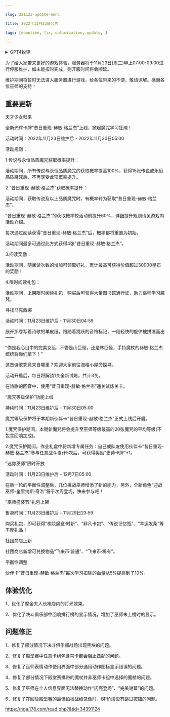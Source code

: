 ---
slug: 221123-update-annc
title: 2022年11月23日公告
tags: [downtime, fix, optimization, update, ]
---
<details>
<summary>GPT4锐评</summary>

</details>
<!--truncate-->

为了给大家带来更好的游戏体验，服务器将于11月23日(周三)早上07:00-09:00进行停服维护，如未能按时完成，则开服时间将会顺延。

维护期间将暂时无法进入服务器进行游戏，给各位带来的不便，敬请谅解。感谢各位巫师的支持！

## 重要更新
天才少女归来

全新光辉卡牌“昔日重现-赫敏·格兰杰”上线，掀起魔咒学习狂潮！

活动时间：2022年11月23日维护后 - 2022年11月30日05:00

活动规则：

1.传说与永恒品质魔咒获取概率提升：

活动期间，所有传说与永恒品质魔咒的获取概率提高100%，获得15张传说或永恒品质魔咒后，不再享受此项概率提升。

2.“昔日重现-赫敏·格兰杰”获取概率提升：

活动期间，获取传说及以上品质魔咒时，有概率转为获取“昔日重现-赫敏·格兰杰”。

“昔日重现-赫敏·格兰杰”的获取概率较活动前提升60%，详细提升规则请见游戏内活动介绍。

每次通过阅读获得“昔日重现-赫敏·格兰杰”后，概率都将重置为初始。

活动期间最多可通过此方式获得4张“昔日重现-赫敏·格兰杰”。

3.阅读奖励：

活动期间，随阅读次数的增加可领取好礼，累计最高可获得价值超过30000星石的奖励！

4.限时阅读礼包：

活动期间，上架限时阅读礼包，购买后可获得大量图书馆通行证，助力巫师学习魔咒。

寻找马克西娜

活动时间：11月23日维护后 - 11月30日04:59

展开那卷写着诗歌的羊皮纸，跟随着跳跃的音符标记，一段轻快的旋律被拼凑而出——

“你是我心目中的完美女巫...不管是山巨怪，还是林巨怪，手持魔杖的赫敏·格兰杰统统将你们拿下！”

这首诗歌究竟来自哪里？欢迎大家前往海格小屋旁探寻。

活动开启后，每日将解锁1关全新试炼，共计3关。

在诗歌的回音中，使用“昔日重现-赫敏·格兰杰”通关试炼关卡。

“魔咒等级保护”功能上线

持续时间：11月23日维护后 - 11月30日05:00

魔咒等级保护将于本期新伙伴卡“昔日重现-赫敏·格兰杰”正式上线后开启。

1.魔咒保护期间，本期新魔咒将会提升至巫师等级最高的20张魔咒的平均等级(不包含回响加成)。

2.魔咒保护期间，作业礼盒中将新增专属任务：自己或队友使用伙伴卡“昔日重现-赫敏·格兰杰”参与任意战斗累计5次后，可获得奖励“史诗卡牌”*1。

“迷你巫师”限时开放

活动时间：11月23日维护后 - 12月7日05:00

在新一轮的平衡性调整后，几位挑战巫师增添了新的能力，另外，全新角色“迎战巫师-奎里纳斯·奇洛”将于次周登场，快来参与吧！

“巫师盛装节”礼包上架

售卖时间：11月23日维护后 - 11月29日23:59

购买礼包，即可获得“梳妆魔盒·时新”、“非凡卡包”、“传说记忆瓶”、“幸运发条”等丰厚礼品！

社团商店上新

社团商店新增可兑换物品“飞来币·普通”、“飞来币·稀有”。

平衡性调整

伙伴卡“昔日重现-赫敏·格兰杰”每次学习扣除的血量从5%提高到了10%。

## <span id='optimization'>体验优化</span>
1、优化了摩金夫人长袍店内的灯光效果。

2、优化了决斗俱乐部中回响排行榜的显示情况，增加了巫师未上榜时的显示。

## <span id='fix'>问题修正</span>
1、修复了部分情况下决斗俱乐部战场出现黑块的问题。

2、修复了殿堂赛中任意卡组包含禁卡都会阻止匹配的问题。

3、修复了巫师表情动作使用界面中部分通用动作图标显示错误的问题。

4、修复了部分情况下殿堂赛携带的魔杖并非巫师卡组中选择的魔杖的问题。

5、修复了巫师在个人信息界面无法替换动作“闪亮登场”、“完美谢幕”的问题。

6、修复了在回放殿堂赛的最佳拍档战绩录像时，BP阶段没有跳过按钮的问题。

https://nga.178.com/read.php?&tid=34391124